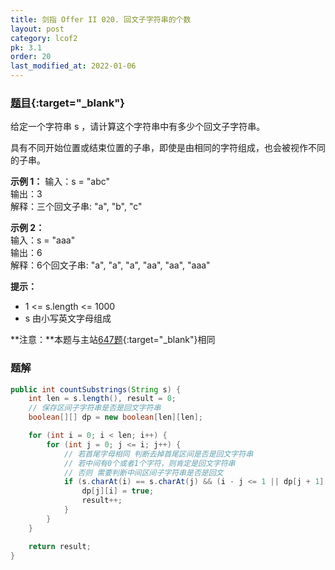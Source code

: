 ```yaml
---
title: 剑指 Offer II 020. 回文子字符串的个数
layout: post
category: lcof2
pk: 3.1
order: 20
last_modified_at: 2022-01-06
---
```


### [题目](https://leetcode-cn.com/problems/a7VOhD/){:target="_blank"}

给定一个字符串 s ，请计算这个字符串中有多少个回文子字符串。

具有不同开始位置或结束位置的子串，即使是由相同的字符组成，也会被视作不同的子串。

**示例 1：**
输入：s = "abc"  
输出：3  
解释：三个回文子串: "a", "b", "c"

**示例 2：**  
输入：s = "aaa"  
输出：6  
解释：6个回文子串: "a", "a", "a", "aa", "aa", "aaa"

**提示：**
- 1 <= s.length <= 1000
- s 由小写英文字母组成

**注意：**本题与主站[647题](https://leetcode-cn.com/problems/palindromic-substrings/){:target="_blank"}相同

### 题解

```java
public int countSubstrings(String s) {
    int len = s.length(), result = 0;
    // 保存区间子字符串是否是回文字符串
    boolean[][] dp = new boolean[len][len];

    for (int i = 0; i < len; i++) {
        for (int j = 0; j <= i; j++) {
            // 若首尾字母相同 判断去掉首尾区间是否是回文字符串
            // 若中间有0个或者1个字符，则肯定是回文字符串
            // 否则 需要判断中间区间子字符串是否是回文
            if (s.charAt(i) == s.charAt(j) && (i - j <= 1 || dp[j + 1][i - 1])) {
                dp[j][i] = true;
                result++;
            }
        }
    }

    return result;
}
```